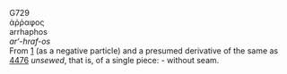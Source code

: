 G729  
ἀῤῥαφος  
arrhaphos  
*ar‘-hraf-os*  
From [1](g0001) (as a negative particle) and a presumed derivative of
the same as [4476](g4476) *unsewed*, that is, of a single piece: -
without seam.  
